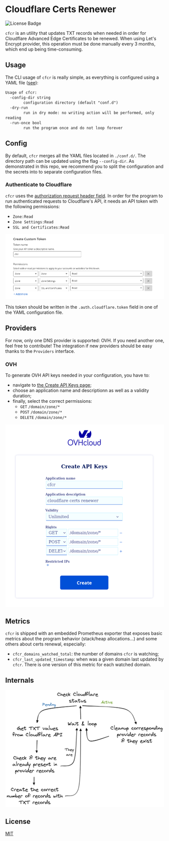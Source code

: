 # Cloudflare Certs Renewer

![License Badge](https://img.shields.io/badge/license-MIT-success)

`cfcr` is an utility that updates TXT records when needed in order for Cloudflare Advanced Edge Certificates to be renewed. When using Let's Encrypt provider, this operation must be done manually every 3 months, which end up being time-consuming.

## Usage

The CLI usage of `cfcr` is really simple, as everything is configured using a YAML file ([see](#config)):

```
Usage of cfcr:
  -config-dir string
        configuration directory (default "conf.d")
  -dry-run
        run in dry mode: no writing action will be performed, only reading
  -run-once bool
        run the program once and do not loop forever
```
## Config

By default, `cfcr` merges all the YAML files located in `./conf.d/`. The directory path can be updated using the flag `--config-dir`. As demonstrated in this repo, we recommend you to split the configuration and the secrets into to separate configuration files.

### Authenticate to Cloudflare


`cfcr` uses the [authorization request header field](https://www.rfc-editor.org/rfc/rfc6750#section-2.1). In order for the program to run authenticated requests to Cloudflare's API, it needs an API token with the following permissions:

*  `Zone:Read`
*  `Zone Settings:Read`
*  `SSL and Certificates:Read`

![](docs/cloudflare-api-token-permissions.png)

This token should be written in the `.auth.cloudflare.token` field in one of the YAML configuration file.

## Providers

For now, only one DNS provider is supported: OVH. If you need another one, feel free to contribute! The integration if new providers should be easy thanks to the `Providers` interface.

### OVH

To generate OVH API keys needed in your configuration, you have to:

* navigate to [the Create API Keys page](https://www.ovh.com/auth/api/createToken);
* choose an application name and descriptionn as well as a validity duration;
* finally, select the correct permissions:
  * `GET` `/domain/zone/*`
  * `POST` `/domain/zone/*`
  * `DELETE` `/domain/zone/*`

![OVH API keys creation](docs/ovh-api-keys-creation.png)

## Metrics

`cfcr` is shipped with an embedded Prometheus exporter that exposes basic metrics about the program behavior (stack/heap allocations...) and some others about certs renewal, especially:

* `cfcr_domains_watched_total`: the number of domains `cfcr` is watching;
* `cfcr_last_updated_timestamp`: when was a given domain last updated by `cfcr`. There is one version of this metric for each watched domain.

## Internals

![Workflow](docs/certs-check-diagram.png)

## License

[MIT](https://choosealicense.com/licenses/mit/)